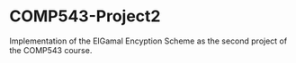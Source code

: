 # COMP543-Project2

Implementation of the ElGamal Encyption Scheme as the second project of the COMP543 course.


